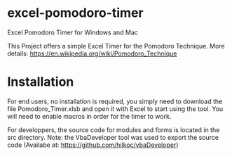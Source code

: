 # excel-pomodoro-timer
Excel Pomodoro Timer for Windows and Mac

This Project offers a simple Excel Timer for the Pomodoro Technique.
More details: https://en.wikipedia.org/wiki/Pomodoro_Technique


# Installation

For end users, no installation is required, you simply need to download the file Pomodoro_Timer.xlsb and open it with Excel to start using the tool.
You will need to enable macros in order for the timer to work.

For developpers, the source code for modules and forms is located in the src directory.
Note: the VbaDeveloper tool was used to export the source code (Availabe at: https://github.com/hilkoc/vbaDeveloper)
